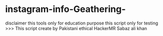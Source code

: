 # instagram-info-Geathering-
disclaimer this tools only for education purpose this script only for testing >>> This script create by Pakistani ethical HackerMR Sabaz ali khan 
